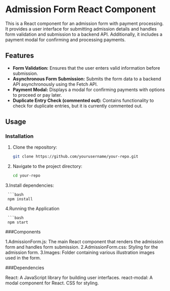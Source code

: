 # Admission Form React Component

This is a React component for an admission form with payment processing. It provides a user interface for submitting admission details and handles form validation and submission to a backend API. Additionally, it includes a payment modal for confirming and processing payments.

## Features

- **Form Validation:** Ensures that the user enters valid information before submission.
- **Asynchronous Form Submission:** Submits the form data to a backend API asynchronously using the Fetch API.
- **Payment Modal:** Displays a modal for confirming payments with options to proceed or pay later.
- **Duplicate Entry Check (commented out):** Contains functionality to check for duplicate entries, but it is currently commented out.

## Usage

### Installation

1. Clone the repository:

      ```bash
      git clone https://github.com/yourusername/your-repo.git

2. Navigate to the project directory:
  
     ```bash
     cd your-repo


3.Install dependencies:

     ```bash
     npm install

4.Running the Application
  
     ```bash
     npm start



###Components

1.AdmissionForm.js: The main React component that renders the admission form and handles form submission.
2.AdmissionForm.css: Styling for the admission form.
3.Images: Folder containing various illustration images used in the form.

###Dependencies

React: A JavaScript library for building user interfaces.
react-modal: A modal component for React.
CSS for styling.
